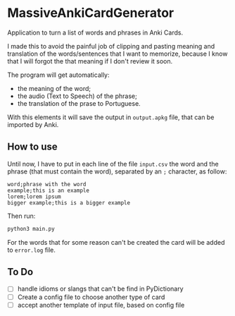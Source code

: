 # MassiveAnkiCardGenerator

Application to turn a list of words and phrases in Anki Cards.

I made this to avoid the painful job of clipping and pasting meaning and translation of the words/sentences that I want to memorize, because I know that I will forgot the that meaning if I don't review it soon.

The program will get automatically:
- the meaning of the word;
- the audio (Text to Speech) of the phrase;  
- the translation of the prase to Portuguese.

With this elements it will save the output in `output.apkg` file, that can be imported by Anki.

## How to use

Until now, I have to put in each line of the file `input.csv` the word and the phrase (that must contain the word), separated by an `;` character, as follow:

```
word;phrase with the word
example;this is an example
lorem;lorem ipsum
bigger example;this is a bigger example
```

Then run:

``` bash
python3 main.py
```

For the words that for some reason can't be created the card will be added to `error.log` file.


## To Do

- [ ] handle idioms or slangs that can't be find in PyDictionary
- [ ] Create a config file to choose another type of card
- [ ] accept another template of input file, based on config file
